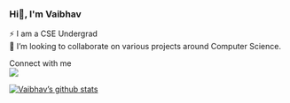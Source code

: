 ### Hi👋, I'm Vaibhav
 ⚡ I am a CSE Undergrad
 <br>
 🔭 I’m looking to collaborate on various projects around Computer Science.

Connect with  me
<br>
<a href="(https://www.linkedin.com/in/vaibhav1106)"><img src="(https://img.shields.io/badge/linkedin-%230077B5.svg?style=for-the-badge&logo=linkedin&logoColor=white"></a>

                                                                                                                             
[![Vaibhav’s github stats](https://github-readme-stats.vercel.app/api?username=Vaibhavwani11)](https://github.com/Vaibhavwani11)
<!--START_SECTION:activity-->

<!--
**Vaibhavwani11/Vaibhavwani11** is a ✨ _special_ ✨ repository because its `README.md` (this file) appears on your GitHub profile.

Here are some ideas to get you started:

- 🔭 I’m currently working on ...
- 🌱 I’m currently learning ...
- 👯 I’m looking to collaborate on ...
- 🤔 I’m looking for help with ...
- 💬 Ask me about ...
- 📫 How to reach me: ...
- 😄 Pronouns: ...
- ⚡ Fun fact: ...
-->
